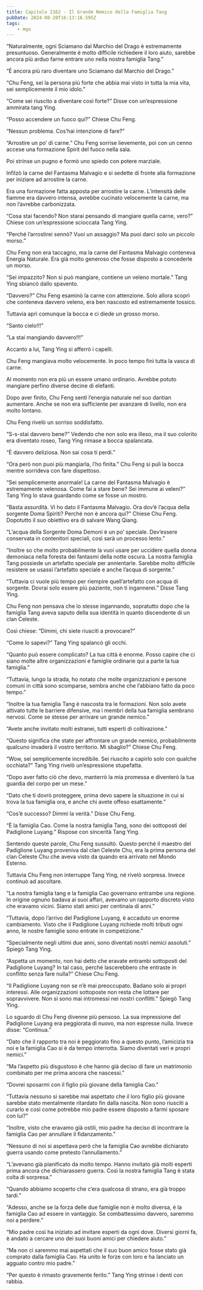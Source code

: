 ```yaml
---
title: Capitolo 2162 - Il Grande Nemico della Famiglia Tang
pubDate: 2024-08-20T16:13:16.595Z
tags:
    - mga
---
```





“Naturalmente, ogni Sciamano dal Marchio del Drago è estremamente presuntuoso. Generalmente è molto difficile richiedere il loro aiuto, sarebbe ancora più arduo farne entrare uno nella nostra famiglia Tang.”


“È ancora più raro diventare uno Sciamano dal Marchio del Drago.”


“Chu Feng, sei la persona più forte che abbia mai visto in tutta la mia vita, sei semplicemente il mio idolo.”

“Come sei riuscito a diventare così forte?” Disse con un’espressione ammirata tang Ying.


“Posso accendere un fuoco qui?” Chiese Chu Feng.


“Nessun problema. Cos’hai intenzione di fare?”


“Arrostire un po’ di carne.” Chu Feng sorrise lievemente, poi con un cenno accese una formazione Spirit del fuoco nella sala.


Poi strinse un pugno e formò uno spiedo con potere marziale.


Infilzò la carne del Fantasma Malvagio e si sedette di fronte alla formazione per iniziare ad arrostire la carne.


Era una formazione fatta apposta per arrostire la carne. L’intensità delle fiamme era davvero intensa, avrebbe cucinato velocemente la carne, ma non l’avrebbe carbonizzata.


“Cosa stai facendo? Non starai pensando di mangiare quella carne, vero?” Chiese con un’espressione scioccata Tang Ying.


“Perché l’arrostirei sennò? Vuoi un assaggio? Ma puoi darci solo un piccolo morso.”


Chu Feng non era taccagno, ma la carne del Fantasma Malvagio conteneva Energia Naturale. Era già molto generoso che fosse disposto a concederle un morso.


“Sei impazzito? Non si può mangiare, contiene un veleno mortale.” Tang Ying sbiancò dallo spavento.


“Davvero?” Chu Feng esaminò la carne con attenzione. Solo allora scoprì che conteneva davvero veleno, era ben nascosto ed estremamente tossico.


Tuttavia aprì comunque la bocca e ci diede un grosso morso.


“Santo cielo!!!”


“La stai mangiando davvero!!!”


Accanto a lui, Tang Ying si afferrò i capelli.


Chu Feng mangiava molto velocemente. In poco tempo finì tutta la vasca di carne.


Al momento non era più un essere umano ordinario. Avrebbe potuto mangiare perfino diverse decine di elefanti.


Dopo aver finito, Chu Feng sentì l’energia naturale nel suo dantian aumentare. Anche se non era sufficiente per avanzare di livello, non era molto lontano.


Chu Feng rivelò un sorriso soddisfatto.

“S-s-stai davvero bene?” Vedendo che non solo era illeso, ma il suo colorito era diventato roseo, Tang Ying rimase a bocca spalancata.


“È davvero deliziosa. Non sai cosa ti perdi.”


“Ora però non puoi più mangiarla, l’ho finita.” Chu Feng si pulì la bocca mentre sorrideva con fare dispettoso.

“Sei semplicemente anormale! La carne del Fantasma Malvagio è estremamente velenosa. Come fai a stare bene? Sei immune ai veleni?” Tang Ying lo stava guardando come se fosse un mostro.

“Basta assurdità. Vi ho dato il Fantasma Malvagio. Ora dov’è l’acqua della sorgente Doma Spiriti? Perché non è ancora qui?” Chiese Chu Feng. Dopotutto il suo obiettivo era di salvare Wang Qiang.


“L’acqua della Sorgente Doma Demoni è un po’ speciale. Dev’essere conservata in contenitori speciali, così sarà un processo lento.”


“Inoltre so che molto probabilmente la vuoi usare per uccidere quella donna demoniaca nella  foresta dei fantasmi della notte oscura. La nostra famiglia Tang possiede un artefatto speciale per annientarle. Sarebbe molto difficile resistere se usassi l’artefatto speciale e anche l’acqua di sorgente.”


“Tuttavia ci vuole più tempo per riempire quell’artefatto con acqua di sorgente. Dovrai solo essere più paziente, non ti ingannerei.” Disse Tang Ying.


Chu Feng non pensava che lo stesse ingannando, sopratutto dopo che la famiglia Tang aveva saputo della sua identità in quanto discendente di un clan Celeste.


Così chiese: “Dimmi, chi siete riusciti a provocare?”

“Come lo sapevi?” Tang Ying spalancò gli occhi.

“Quanto può essere complicato? La tua città è enorme. Posso capire che ci siano molte altre organizzazioni e famiglie ordinarie qui a parte la tua famiglia.”

“Tuttavia, lungo la strada, ho notato che molte organizzazioni e persone comuni in città sono scomparse, sembra anche che l’abbiano fatto da poco tempo.”


“Inoltre la tua famiglia Tang è nascosta tra le formazioni. Non solo avete attivato tutte le barriere difensive, ma i membri della tua famiglia sembrano nervosi. Come se stesse per arrivare un grande nemico.”


“Avete anche invitato molti estranei, tutti esperti di coltivazione.”

“Questo significa che state per affrontare un grande nemico, probabilmente qualcuno invaderà il vostro territorio. Mi sbaglio?” Chiese Chu Feng.


“Wow, sei semplicemente incredibile. Sei riuscito a capirlo solo con qualche occhiata?” Tang Ying rivelò un’espressione stupefatta.


“Dopo aver fatto ciò che devo, manterrò la mia promessa e diventerò la tua guardia del corpo per un mese.”


“Dato che ti dovrò proteggere, prima devo sapere la situazione in cui si trova la tua famiglia ora, e anche chi avete offeso esattamente.”

“Cos’è successo? Dimmi la verità.” Disse Chu Feng.


“È la famiglia Cao. Come la nostra famiglia Tang, sono dei sottoposti del Padiglione Luyang.” Rispose con sincerità Tang Ying.


Sentendo queste parole, Chu Feng sussultò. Questo perché il maestro del Padiglione Luyang proveniva dal clan Celeste Chu, era la prima persona del clan Celeste Chu che aveva visto da quando era arrivato nel Mondo Esterno.


Tuttavia Chu Feng non interruppe Tang Ying, né rivelò sorpresa. Invece continuò ad ascoltare.


“La nostra famiglia tang e la famiglia Cao governano entrambe una regione. In origine ognuno badava ai suoi affari, avevamo un rapporto discreto visto che eravamo vicini. Siamo stati amici per centinaia di anni.”


“Tuttavia, dopo l’arrivo del Padiglione Luyang, è accaduto un enorme cambiamento. Visto che il Padiglione Luyang richiede molti tributi ogni anno, le nostre famiglie sono entrate in competizione.”


“Specialmente negli ultimi due anni, sono diventati nostri nemici assoluti.” Spiegò Tang Ying.


“Aspetta un momento, non hai detto che eravate entrambi sottoposti del Padiglione Luyang? In tal caso, perché lascerebbero che entraste in conflitto senza fare nulla?” Chiese Chu Feng.


“Il Padiglione Luyang non se n’è mai preoccupato. Badano solo ai propri interessi. Alle organizzazioni sottoposte non resta che lottare per sopravvivere. Non si sono mai intromessi nei nostri conflitti.” Spiegò Tang Ying.


Lo sguardo di Chu Feng divenne più pensoso. La sua impressione del Padiglione Luyang era peggiorata di nuovo, ma non espresse nulla. Invece disse: “Continua.”


“Dato che il rapporto tra noi è peggiorato fino a questo punto, l’amicizia tra noi e la famiglia Cao si è da tempo interrotta. Siamo diventati veri e propri nemici.”


“Ma l’aspetto più disgustoso è che hanno già deciso di fare un matrimonio combinato per me prima ancora che nascessi.”


“Dovrei sposarmi con il figlio più giovane della famiglia Cao.”

“Tuttavia nessuno si sarebbe mai aspettato che il loro figlio più giovane sarebbe stato mentalmente ritardato fin dalla nascita. Non sono riusciti a curarlo e così come potrebbe mio padre essere disposto a farmi sposare con lui?”

“Inoltre, visto che eravamo già ostili, mio padre ha deciso di incontrare la famiglia Cao per annullare il fidanzamento.”


“Nessuno di noi si aspettava però che la famiglia Cao avrebbe dichiarato guerra usando come pretesto l’annullamento.”


“L’avevano già pianificato da molto tempo. Hanno invitato già molti esperti prima ancora che dichiarassero guerra. Così la nostra famiglia Tang è stata colta di sorpresa.”


“Quando abbiamo scoperto che c’era qualcosa di strano, era già troppo tardi.”

“Adesso, anche se la forza delle due famiglie non è molto diversa, è la famiglia Cao ad essere in vantaggio. Se combattessimo davvero, saremmo noi a perdere.”


“Mio padre così ha iniziato ad invitare esperti da ogni dove. Diversi giorni fa, è andato a cercare uno dei suoi buoni amici per chiedere aiuto.”


“Ma non ci saremmo mai aspettati che il suo buon amico fosse stato già comprato dalla famiglia Cao. Ha unito le forze con loro e ha lanciato un agguato contro mio padre.”


“Per questo è rimasto gravemente ferito.” Tang Ying strinse i denti con rabbia.

